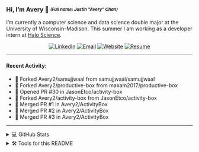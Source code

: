### Hi, I’m Avery 👋 <sub><sup>_(Full name: Justin "Avery" Chan)_</sup></sub>

I’m currently a computer science and data science double major at the University of Wisconsin-Madison. This summer I am working as a developer intern at [Halo Science](https://www.halo.science/). 

<!-- Badges from https://shields.io -->
<div align="center">
  <a href="https://www.linkedin.com/in/avery2"><img alt="LinkedIn" src="https://img.shields.io/badge/Justin_Chan-%230077B5.svg?style=flat&logo=linkedin&logoColor=white"/></a>
  <a href="mailto:justinaverychan@gmail.com"><img alt="Email" src="https://img.shields.io/badge/justinaverychan@gmail.com-D14836?style=flat&logo=gmail&logoColor=white"/></a>
  <a href="https://www.averychan.site"><img alt="Website" src="https://img.shields.io/website?down_color=lightgrey&down_message=offline&label=averychan.site&up_color=green&up_message=online&url=https%3A%2F%2Fwww.averychan.site"/></a>
    <a href="https://www.averychan.site/assets/Resume-2021-July-10.pdf"><img alt="Resume" src="https://img.shields.io/badge/Resume_(last_updated)-Jul_2021-green"/></a>
</div>

---

<!-- Updating with this https://github.com/actions-js/profile-readme -->
#### Recent Activity:
* 🍴 Forked Avery2/samujjwaal from samujjwaal/samujjwaal
* 🍴 Forked Avery2/productive-box from maxam2017/productive-box
* 💪 Opened PR #30 in JasonEtco/activity-box
* 🍴 Forked Avery2/activity-box from JasonEtco/activity-box
* 🎉 Merged PR #1 in Avery2/ActivityBox
* 🎉 Merged PR #2 in Avery2/ActivityBox
* 🎉 Merged PR #3 in Avery2/ActivityBox

---


<details>
  <summary>💻 GitHub Stats</summary>
  
  <br/>

<div align="center">
  <a href="https://github.com/Avery2" target="__blank">
<!--     <img align="center" src="https://github-readme-stats.vercel.app/api?username=avery2&count_private=true&show_icons=true&hide=stars,issues&hide_rank=true" /> -->
    <img align="center" src="https://github-readme-stats.vercel.app/api?username=avery2&count_private=true&show_icons=true&hide=issues" />
  </a>
</div>
  
  <br/>
  
</details>

<details>
  <summary>🛠 Tools for this README</summary><br/>
  
  - [Sheilds.io for the badges](https://shields.io)
  - [Profile-readme for recenty activity](https://github.com/actions-js/profile-readme)
  - [Github-readme-stats for the GitHub stats summary](https://github.com/anuraghazra/github-readme-stats)
  - [Productive-box for pinned gist (below) of commit times](https://github.com/maxam2017/productive-box)
  
</details>
